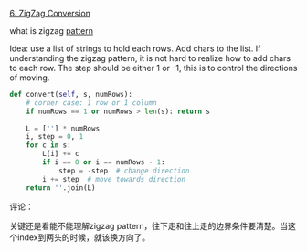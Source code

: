 [6. ZigZag Conversion](https://leetcode.com/problems/zigzag-conversion/)

what is zigzag [pattern](https://discuss.leetcode.com/topic/22925/if-you-are-confused-with-zigzag-pattern-come-and-see)

Idea: use a list of strings to hold each rows. Add chars to the list. If understanding the zigzag pattern, it is not hard to realize how to add chars to each row. The step should be either 1 or -1, this is to control the directions of moving.

```python
def convert(self, s, numRows):
    # corner case: 1 row or 1 column
    if numRows == 1 or numRows > len(s): return s
    
    L = [''] * numRows
    i, step = 0, 1
    for c in s:
        L[i] += c
        if i == 0 or i == numRows - 1:
            step = -step  # change direction
        i += step  # move towards direction
    return ''.join(L)
```



评论：

关键还是看能不能理解zigzag pattern，往下走和往上走的边界条件要清楚。当这个index到两头的时候，就该换方向了。